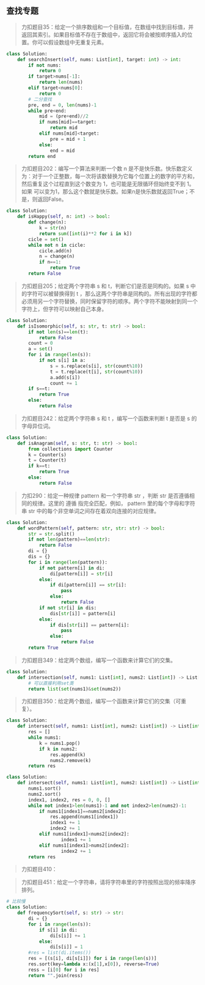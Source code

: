 ## 查找专题



> 力扣题目35：给定一个排序数组和一个目标值，在数组中找到目标值，并返回其索引。如果目标值不存在于数组中，返回它将会被按顺序插入的位置。你可以假设数组中无重复元素。

```python
class Solution:
    def searchInsert(self, nums: List[int], target: int) -> int:
        if not nums:
            return 0
        if target>nums[-1]:
            return len(nums)
        elif target<nums[0]:
            return 0
        # 二分查找
        pre, end = 0, len(nums)-1
        while pre<end:
            mid = (pre+end)//2
            if nums[mid]==target:
                return mid
            elif nums[mid]<target:
                pre = mid + 1
            else:
                end = mid
        return end
```

> 力扣题目202：编写一个算法来判断一个数 n 是不是快乐数。快乐数定义为：对于一个正整数，每一次将该数替换为它每个位置上的数字的平方和，然后重复这个过程直到这个数变为 1，也可能是无限循环但始终变不到 1。如果 可以变为1，那么这个数就是快乐数。如果n是快乐数就返回True；不是，则返回False。

```python
class Solution:
    def isHappy(self, n: int) -> bool:
        def change(n):
            k = str(n)
            return sum([int(i)**2 for i in k])
        cicle = set()
        while not n in cicle:
            cicle.add(n)
            n = change(n)
            if n==1:
                return True
        return False
```

>  力扣题目205；给定两个字符串 s 和 t，判断它们是否是同构的。如果 s 中的字符可以被替换得到 t ，那么这两个字符串是同构的。所有出现的字符都必须用另一个字符替换，同时保留字符的顺序。两个字符不能映射到同一个字符上，但字符可以映射自己本身。

```python
class Solution:
    def isIsomorphic(self, s: str, t: str) -> bool:
        if not len(s)==len(t):
            return False
        count = 0
        a = set()
        for i in range(len(s)):
            if not s[i] in a:
                s = s.replace(s[i], str(count%10))
                t = t.replace(t[i], str(count%10))
                a.add(s[i])
                count += 1
        if s==t:
            return True
        else:
            return False
```

> 力扣题目242：给定两个字符串 s 和 t ，编写一个函数来判断 t 是否是 s 的字母异位词。

```python
class Solution:
    def isAnagram(self, s: str, t: str) -> bool:
        from collections import Counter
        k = Counter(s)
        t = Counter(t)
        if k==t:
            return True
        else:
            return False
```
> 力扣290：给定一种规律 pattern 和一个字符串 str ，判断 str 是否遵循相同的规律。这里的 遵循 指完全匹配，例如， pattern 里的每个字母和字符串 str 中的每个非空单词之间存在着双向连接的对应规律。

```python
class Solution:
    def wordPattern(self, pattern: str, str: str) -> bool:
        str = str.split()
        if not len(pattern)==len(str):
            return False
        di = {}
        dis = {}
        for i in range(len(pattern)):
            if not pattern[i] in di:
                di[pattern[i]] = str[i]
            else:
                if di[pattern[i]] == str[i]:
                    pass
                else:
                    return False
            if not str[i] in dis:
                dis[str[i]] = pattern[i]
            else:
                if dis[str[i]] == pattern[i]:
                    pass
                else:
                    return False
        return True
```

> 力扣题目349：给定两个数组，编写一个函数来计算它们的交集。

```python
class Solution:
    def intersection(self, nums1: List[int], nums2: List[int]) -> List[int]:
        # 可以直接利用set类
        return list(set(nums1)&set(nums2))
```

> 力扣题目350：给定两个数组，编写一个函数来计算它们的交集（可重复）。

```python
class Solution:
    def intersect(self, nums1: List[int], nums2: List[int]) -> List[int]:
        res = []
        while nums1:
            k = nums1.pop()
            if k in nums2:
                res.append(k)
                nums2.remove(k)
        return res
```
```python
class Solution:
    def intersect(self, nums1: List[int], nums2: List[int]) -> List[int]:
        nums1.sort()
        nums2.sort()
        index1, index2, res = 0, 0, []
        while not index1>len(nums1)-1 and not index2>len(nums2)-1:
            if nums1[index1]==nums2[index2]:
                res.append(nums1[index1])
                index1 += 1 
                index2 += 1 
            elif nums1[index1]<nums2[index2]:
                    index1 += 1
            elif nums1[index1]>nums2[index2]:
                    index2 += 1
        return res
```

> 力扣题目410：


> 力扣题目451：给定一个字符串，请将字符串里的字符按照出现的频率降序排列。

```python
# 比较慢
class Solution:
    def frequencySort(self, s: str) -> str:
        di = {}
        for i in range(len(s)):
            if s[i] in di:
                di[s[i]] += 1
            else:
                di[s[i]] = 1
        #res = list(di.items())
        res = [(s[i], di[s[i]]) for i in range(len(s))]
        res.sort(key=lambda x:(x[1],x[0]), reverse=True)
        ress = [i[0] for i in res]
        return "".join(ress)
```
```python

```
